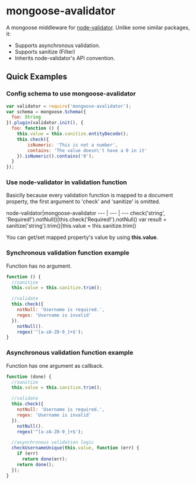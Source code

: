 mongoose-avalidator
==================

A mongoose middleware for [node-validator](https://github.com/chriso/node-validator).
Unlike some similar packages, it:
* Supports asynchronous validation.
* Supports sanitize (Filter)
* Inherits node-validator's API convention.

## Quick Examples

### Config schema to use mongoose-avalidator
```javascript
var validator = require('mongoose-avalidator');
var schema = mongoose.Schema({
  foo: String
}).plugin(validator.init(), {
  foo: function () {
    this.value = this.sanitize.entityDecode();
    this.check({
        isNumeric: 'This is not a number',
        contains: 'The value doesn\'t have a 0 in it'
    }).isNumeric().contains('0');
  }
});
```

### Use node-validator in validation function
Basiclly because every validation function is mapped to a document property, the first argument to 'check' and 'sanitize' is omitted.

node-validator|mongoose-avalidator
--- | --- | ---
check('string', 'Required!').notNull()|this.check('Required!').notNull()
var result = sanitize('string').trim()|this.value = this.sanitize.trim()

You can get/set mapped property's value by using **this.value**.

### Synchronous validation function example
Function has no argument.
```javascript
function () {
  //sanitize
  this.value = this.sanitize.trim();

  //validate
  this.check({
    notNull: 'Username is required.',
    regex: 'Username is invalid'
  }).
    notNull().
    regex('^[a-zA-Z0-9_]+$');
}
```

### Asynchronous validation function example
Function has one argument as callback.
```javascript
function (done) {
  //sanitize
  this.value = this.sanitize.trim();

  //validate
  this.check({
    notNull: 'Username is required.',
    regex: 'Username is invalid'
  }).
    notNull().
    regex('^[a-zA-Z0-9_]+$');

  //asynchronous validation logic
  checkUsernameUnique(this.value, function (err) {
    if (err)
      return done(err);
    return done();
  });
}
```
